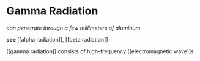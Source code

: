 # Gamma Radiation

_can penetrate through a few millimeters of aluminum_

**see** [[alpha radiation]], [[beta radiation]]

[[gamma radiation]] consists of high-frequency [[electromagnetic wave]]s

